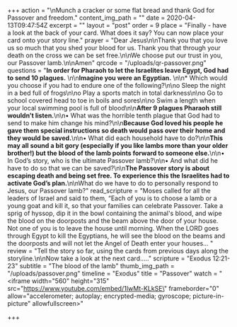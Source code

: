 +++
action = "\nMunch a cracker or some flat bread and thank God for Passover and freedom."
content_img_path = ""
date = 2020-04-13T09:47:54Z
excerpt = ""
layout = "post"
order = 9
place = "Finally - have a look at the back of your card. What does it say? You can now place your card onto your story line."
prayer = "Dear Jesus\n\nThank you that you love us so much that you shed your blood for us. Thank you that through your death on the cross we can be set free.\n\nWe choose put our trust in you, our Passover lamb.\n\nAmen"
qrcode = "/uploads/qr-passover.png"
questions = "**In order for Pharaoh to let the Israelites leave Egypt, God had to send 10 plagues.** \n\n**Imagine you were an Egyptian.** \n\n* Which would you choose if you had to endure one of the following?\n\no Sleep the night in a bed full of frogs\n\no Play a sports match in total darkness\n\no Go to school covered head to toe in boils and sores\n\no Swim a length when your local swimming pool is full of blood\n\n**After 9 plagues Pharaoh still wouldn’t listen.**\n\n• What was the horrible tenth plague that God had to send to make him change his mind?\n\n**Because God loved his people he gave them special instructions so death would pass over their home and they would be saved.**\n\n• What did each household have to do?\n\n**This may all sound a bit gory (especially if you like lambs more than your older brother!) but the blood of the lamb points forward to someone else.**\n\n• In God’s story, who is the ultimate Passover lamb?\n\n• And what did he have to do so that we can be saved?\n\n**The Passover story is about escaping death and being set free. To experience this the Israelites had to activate God’s plan.**\n\nWhat do we have to do to personally respond to Jesus, our Passover lamb?"
read_scripture = "Moses called for all the leaders of Israel and said to them, “Each of you is to choose a lamb or a young goat and kill it, so that your families can celebrate Passover. Take a sprig of hyssop, dip it in the bowl containing the animal's blood, and wipe the blood on the doorposts and the beam above the door of your house. Not one of you is to leave the house until morning. When the LORD goes through Egypt to kill the Egyptians, he will see the blood on the beams and the doorposts and will not let the Angel of Death enter your houses… "
review = "Tell the story so far, using the cards from previous days along the storyline.\n\nNow take a look at the next card….."
scripture = "Exodus 12:21-23"
subtitle = "The blood of the lamb"
thumb_img_path = "/uploads/passover.png"
timeline = "Exodus"
title = "Passover"
watch = "<iframe width=\"560\" height=\"315\" src=\"https://www.youtube.com/embed/1IwMt-KLkSE\" frameborder=\"0\" allow=\"accelerometer; autoplay; encrypted-media; gyroscope; picture-in-picture\" allowfullscreen></iframe>"

+++
